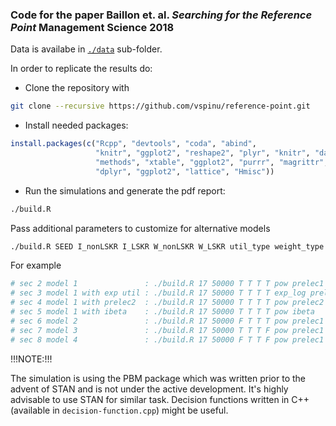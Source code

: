 

### Code for the paper Baillon et. al. _Searching for the Reference Point_ Management Science 2018

Data is availabe in [`./data`](./data/README.md) sub-folder.

In order to replicate the results do:

- Clone the repository with

```sh
git clone --recursive https://github.com/vspinu/reference-point.git
```

- Install needed packages:

```R
install.packages(c("Rcpp", "devtools", "coda", "abind", 
                   "knitr", "ggplot2", "reshape2", "plyr", "knitr", "data.table", "xtable",
                   "methods", "xtable", "ggplot2", "purrr", "magrittr", "data.table",
                   "dplyr", "ggplot2", "lattice", "Hmisc"))
```

- Run the simulations and generate the pdf report:

```sh
./build.R 
```

Pass additional parameters to customize for alternative models

```sh
./build.R SEED I_nonLSKR I_LSKR W_nonLSKR W_LSKR util_type weight_type
```
For example

```sh
# sec 2 model 1               : ./build.R 17 50000 T T T T pow prelec1 (same as ./build.R)
# sec 3 model 1 with exp util : ./build.R 17 50000 T T T T exp_log prelec1
# sec 4 model 1 with prelec2  : ./build.R 17 50000 T T T T pow prelec2
# sec 5 model 1 with ibeta    : ./build.R 17 50000 T T T T pow ibeta
# sec 6 model 2               : ./build.R 17 50000 F T T T pow prelec1
# sec 7 model 3               : ./build.R 17 50000 T T T F pow prelec1
# sec 8 model 4               : ./build.R 17 50000 F T T F pow prelec1
```

!!!NOTE:!!!

  The simulation is using the PBM package which was written prior to the advent
  of STAN and is not under the active development. It's highly advisable to use
  STAN for similar task. Decision functions written in C++ (available in
  `decision-function.cpp`) might be useful.


